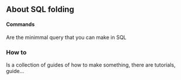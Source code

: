 ## About SQL folding

#### Commands
Are the minimmal query that you can make in SQL

### How to 
Is a collection of guides of how to make something, there are tutorials, guide...

